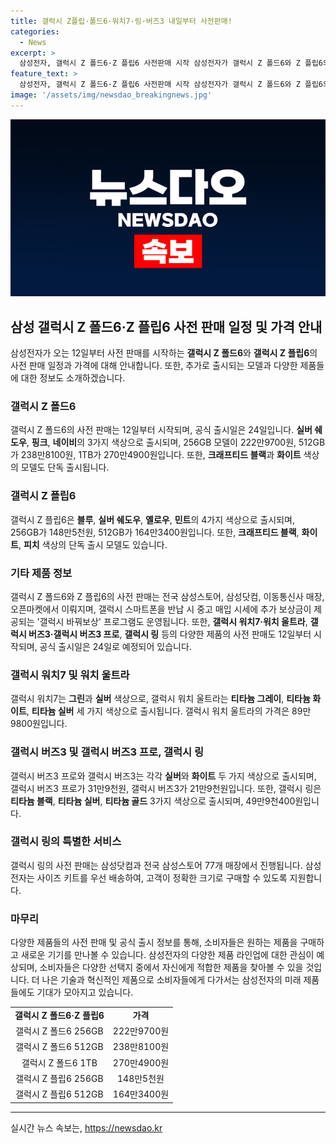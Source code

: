 ```yaml
---
title: 갤럭시 Z플립·폴드6·워치7·링·버즈3 내일부터 사전판매!
categories:
  - News
excerpt: >
  삼성전자, 갤럭시 Z 폴드6·Z 플립6 사전판매 시작 삼성전자가 갤럭시 Z 폴드6와 Z 플립6의 사전 판매를 시작했다. 12일부터 판매가 시작되며, 출시일은 24일로 예정되어 있다. 갤럭시 Z 폴드6는 실버 쉐도우·핑크·네이비 3가지 색상으로, 가격은 222만9700원부터 270만4900원이다. Z 플립6은 4가지 색상으로 출시되며, 가격은 148만5천원부터 164만3400원이다. 또한, 다양한 액세서리 제품들의 사전 판매 또한 진행 중이다.
feature_text: >
  삼성전자, 갤럭시 Z 폴드6·Z 플립6 사전판매 시작 삼성전자가 갤럭시 Z 폴드6와 Z 플립6의 사전 판매를 시작했다. 12일부터 판매가 시작되며, 출시일은 24일로 예정되어 있다. 갤럭시 Z 폴드6는 실버 쉐도우·핑크·네이비 3가지 색상으로, 가격은 222만9700원부터 270만4900원이다. Z 플립6은 4가지 색상으로 출시되며, 가격은 148만5천원부터 164만3400원이다. 또한, 다양한 액세서리 제품들의 사전 판매 또한 진행 중이다.
image: '/assets/img/newsdao_breakingnews.jpg'
---
```


<p><img src="/assets/img/newsdao_breakingnews.jpg" alt="implanttips 속보" /></p>

<h2 data-ke-size="size26">삼성 갤럭시 Z 폴드6·Z 플립6 사전 판매 일정 및 가격 안내</h2>

<p data-ke-size="size16">삼성전자가 오는 12일부터 사전 판매를 시작하는 <b>갤럭시 Z 폴드6</b>와 <b>갤럭시 Z 플립6</b>의 사전 판매 일정과 가격에 대해 안내합니다. 또한, 추가로 출시되는 모델과 다양한 제품들에 대한 정보도 소개하겠습니다.</p>

<h3 data-ke-size="size24">갤럭시 Z 폴드6</h3>

<p data-ke-size="size16">갤럭시 Z 폴드6의 사전 판매는 12일부터 시작되며, 공식 출시일은 24일입니다. <b>실버 쉐도우</b>, <b>핑크</b>, <b>네이비</b>의 3가지 색상으로 출시되며, 256GB 모델이 222만9700원, 512GB가 238만8100원, 1TB가 270만4900원입니다. 또한, <b>크래프티드 블랙</b>과 <b>화이트</b> 색상의 모델도 단독 출시됩니다.</p>

<h3 data-ke-size="size24">갤럭시 Z 플립6</h3>

<p data-ke-size="size16">갤럭시 Z 플립6은 <b>블루</b>, <b>실버 쉐도우</b>, <b>옐로우</b>, <b>민트</b>의 4가지 색상으로 출시되며, 256GB가 148만5천원, 512GB가 164만3400원입니다. 또한, <b>크래프티드 블랙</b>, <b>화이트</b>, <b>피치</b> 색상의 단독 출시 모델도 있습니다.</p>

<h3 data-ke-size="size24">기타 제품 정보</h3>

<p data-ke-size="size16">갤럭시 Z 폴드6와 Z 플립6의 사전 판매는 전국 삼성스토어, 삼성닷컴, 이동통신사 매장, 오픈마켓에서 이뤄지며, 갤럭시 스마트폰을 반납 시 중고 매입 시세에 추가 보상금이 제공되는 '갤럭시 바꿔보상' 프로그램도 운영됩니다. 또한, <b>갤럭시 워치7·워치 울트라</b>, <b>갤럭시 버즈3·갤럭시 버즈3 프로</b>, <b>갤럭시 링</b> 등의 다양한 제품의 사전 판매도 12일부터 시작되며, 공식 출시일은 24일로 예정되어 있습니다.</p>

<h3 data-ke-size="size24">갤럭시 워치7 및 워치 울트라</h3>

<p data-ke-size="size16">갤럭시 워치7는 <b>그린</b>과 <b>실버</b> 색상으로, 갤럭시 워치 울트라는 <b>티타늄 그레이</b>, <b>티타늄 화이트</b>, <b>티타늄 실버</b> 세 가지 색상으로 출시됩니다. 갤럭시 워치 울트라의 가격은 89만9800원입니다.</p>

<h3 data-ke-size="size24">갤럭시 버즈3 및 갤럭시 버즈3 프로, 갤럭시 링</h3>

<p data-ke-size="size16">갤럭시 버즈3 프로와 갤럭시 버즈3는 각각 <b>실버</b>와 <b>화이트</b> 두 가지 색상으로 출시되며, 갤럭시 버즈3 프로가 31만9천원, 갤럭시 버즈3가 21만9천원입니다. 또한, 갤럭시 링은 <b>티타늄 블랙</b>, <b>티타늄 실버</b>, <b>티타늄 골드</b> 3가지 색상으로 출시되며, 49만9천400원입니다.</p>

<h3 data-ke-size="size24">갤럭시 링의 특별한 서비스</h3>

<p data-ke-size="size16">갤럭시 링의 사전 판매는 삼성닷컴과 전국 삼성스토어 77개 매장에서 진행됩니다. 삼성전자는 사이즈 키트를 우선 배송하여, 고객이 정확한 크기로 구매할 수 있도록 지원합니다.</p>

<h3 data-ke-size="size24">마무리</h3>

<p data-ke-size="size16">다양한 제품들의 사전 판매 및 공식 출시 정보를 통해, 소비자들은 원하는 제품을 구매하고 새로운 기기를 만나볼 수 있습니다. 삼성전자의 다양한 제품 라인업에 대한 관심이 예상되며, 소비자들은 다양한 선택지 중에서 자신에게 적합한 제품을 찾아볼 수 있을 것입니다. 더 나은 기술과 혁신적인 제품으로 소비자들에게 다가서는 삼성전자의 미래 제품들에도 기대가 모아지고 있습니다.</p>

<table>
<tbody>
<tr>
<td style="text-align: center; height: 17px;"><b>갤럭시 Z 폴드6·Z 플립6</b></td>
<td style="text-align: center; height: 17px;"><b>가격</b></td>
</tr>
<tr>
<td style="text-align: center; height: 17px;">갤럭시 Z 폴드6 256GB</td>
<td style="text-align: center; height: 17px;">222만9700원</td>
</tr>
<tr>
<td style="text-align: center; height: 17px;">갤럭시 Z 폴드6 512GB</td>
<td style="text-align: center; height: 17px;">238만8100원</td>
</tr>
<tr>
<td style="text-align: center; height: 17px;">갤럭시 Z 폴드6 1TB</td>
<td style="text-align: center; height: 17px;">270만4900원</td>
</tr>
<tr>
<td style="text-align: center; height: 17px;">갤럭시 Z 플립6 256GB</td>
<td style="text-align: center; height: 17px;">148만5천원</td>
</tr>
<tr>
<td style="text-align: center; height: 17px;">갤럭시 Z 플립6 512GB</td>
<td style="text-align: center; height: 17px;">164만3400원</td>
</tr>
</tbody>
</table>

<hr>
실시간 뉴스 속보는, <a href="https://newsdao.kr" rel="dofollow">https://newsdao.kr</a>


